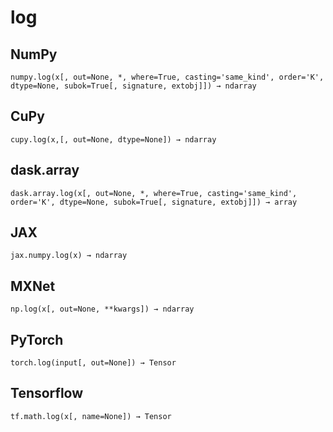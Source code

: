 # log

## NumPy

```
numpy.log(x[, out=None, *, where=True, casting='same_kind', order='K', dtype=None, subok=True[, signature, extobj]]) → ndarray
```

## CuPy

```
cupy.log(x,[, out=None, dtype=None]) → ndarray
```

## dask.array

```
dask.array.log(x[, out=None, *, where=True, casting='same_kind', order='K', dtype=None, subok=True[, signature, extobj]]) → array
```

## JAX

```
jax.numpy.log(x) → ndarray
```

## MXNet

```
np.log(x[, out=None, **kwargs]) → ndarray
```

## PyTorch

```
torch.log(input[, out=None]) → Tensor
```

## Tensorflow

```
tf.math.log(x[, name=None]) → Tensor
```
